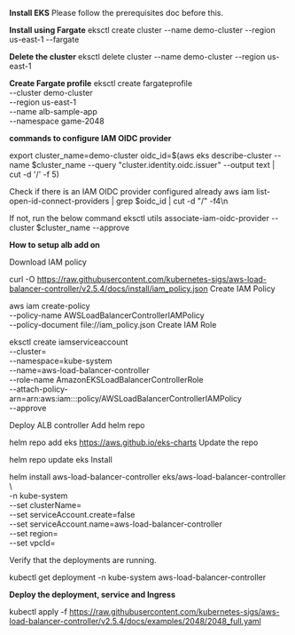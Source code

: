 **Install EKS**
Please follow the prerequisites doc before this.

**Install using Fargate**
eksctl create cluster --name demo-cluster --region us-east-1 --fargate

**Delete the cluster**
eksctl delete cluster --name demo-cluster --region us-east-1

**Create Fargate profile**
eksctl create fargateprofile \
    --cluster demo-cluster \
    --region us-east-1 \
    --name alb-sample-app \
    --namespace game-2048


**commands to configure IAM OIDC provider**

export cluster_name=demo-cluster
oidc_id=$(aws eks describe-cluster --name $cluster_name --query "cluster.identity.oidc.issuer" --output text | cut -d '/' -f 5) 

Check if there is an IAM OIDC provider configured already
aws iam list-open-id-connect-providers | grep $oidc_id | cut -d "/" -f4\n

If not, run the below command
eksctl utils associate-iam-oidc-provider --cluster $cluster_name --approve

**How to setup alb add on**

Download IAM policy

curl -O https://raw.githubusercontent.com/kubernetes-sigs/aws-load-balancer-controller/v2.5.4/docs/install/iam_policy.json
Create IAM Policy

aws iam create-policy \
    --policy-name AWSLoadBalancerControllerIAMPolicy \
    --policy-document file://iam_policy.json
Create IAM Role

eksctl create iamserviceaccount \
  --cluster=<your-cluster-name> \
  --namespace=kube-system \
  --name=aws-load-balancer-controller \
  --role-name AmazonEKSLoadBalancerControllerRole \
  --attach-policy-arn=arn:aws:iam::<your-aws-account-id>:policy/AWSLoadBalancerControllerIAMPolicy \
  --approve
  
Deploy ALB controller
Add helm repo

helm repo add eks https://aws.github.io/eks-charts
Update the repo

helm repo update eks
Install

helm install aws-load-balancer-controller eks/aws-load-balancer-controller \            
  -n kube-system \
  --set clusterName=<your-cluster-name> \
  --set serviceAccount.create=false \
  --set serviceAccount.name=aws-load-balancer-controller \
  --set region=<region> \
  --set vpcId=<your-vpc-id>
  
Verify that the deployments are running.

kubectl get deployment -n kube-system aws-load-balancer-controller

**Deploy the deployment, service and Ingress**

kubectl apply -f https://raw.githubusercontent.com/kubernetes-sigs/aws-load-balancer-controller/v2.5.4/docs/examples/2048/2048_full.yaml


